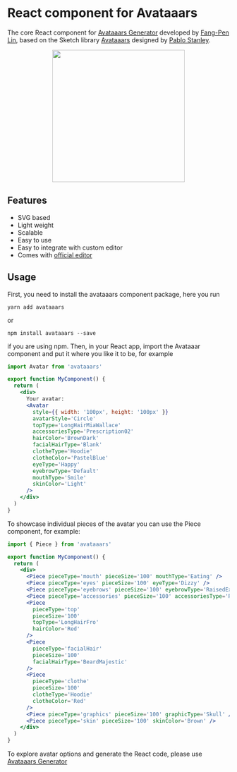 # React component for Avataaars

The core React component for [Avataaars Generator](https://getavataaars.com/) developed by [Fang-Pen Lin](https://twitter.com/fangpenlin), based on the Sketch library [Avataaars](https://avataaars.com/) designed by [Pablo Stanley](https://twitter.com/pablostanley).

<p align="center"><img src='avataaars-example.png?raw=true' style='width: 300px; height: 300px;' /></p>

## Features

- SVG based
- Light weight
- Scalable
- Easy to use
- Easy to integrate with custom editor
- Comes with [official editor](https://getavataaars.com/)

## Usage

First, you need to install the avataaars component package, here you run

```
yarn add avataaars
```

or

```
npm install avataaars --save
```

if you are using npm. Then, in your React app, import the Avataaar component and put it where you like it to be, for example

```jsx
import Avatar from 'avataaars'

export function MyComponent() {
  return (
    <div>
      Your avatar:
      <Avatar
        style={{ width: '100px', height: '100px' }}
        avatarStyle='Circle'
        topType='LongHairMiaWallace'
        accessoriesType='Prescription02'
        hairColor='BrownDark'
        facialHairType='Blank'
        clotheType='Hoodie'
        clotheColor='PastelBlue'
        eyeType='Happy'
        eyebrowType='Default'
        mouthType='Smile'
        skinColor='Light'
      />
    </div>
  )
}
```

To showcase individual pieces of the avatar you can use the Piece component, for example:

```jsx
import { Piece } from 'avataaars'

export function MyComponent() {
  return (
    <div>
      <Piece pieceType='mouth' pieceSize='100' mouthType='Eating' />
      <Piece pieceType='eyes' pieceSize='100' eyeType='Dizzy' />
      <Piece pieceType='eyebrows' pieceSize='100' eyebrowType='RaisedExcited' />
      <Piece pieceType='accessories' pieceSize='100' accessoriesType='Round' />
      <Piece
        pieceType='top'
        pieceSize='100'
        topType='LongHairFro'
        hairColor='Red'
      />
      <Piece
        pieceType='facialHair'
        pieceSize='100'
        facialHairType='BeardMajestic'
      />
      <Piece
        pieceType='clothe'
        pieceSize='100'
        clotheType='Hoodie'
        clotheColor='Red'
      />
      <Piece pieceType='graphics' pieceSize='100' graphicType='Skull' />
      <Piece pieceType='skin' pieceSize='100' skinColor='Brown' />
    </div>
  )
}
```

To explore avatar options and generate the React code, please use [Avataaars Generator](https://getavataaars.com/)
